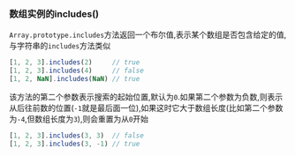 ### 数组实例的includes()
`Array.prototype.includes`方法返回一个布尔值,表示某个数组是否包含给定的值,与字符串的`includes`方法类似

```javascript
[1, 2, 3].includes(2)     // true
[1, 2, 3].includes(4)     // false
[1, 2, NaN].includes(NaN) // true
```

该方法的第二个参数表示搜索的起始位置,默认为`0`.如果第二个参数为负数,则表示从后往前数的位置(`-1`就是最后面一位),如果这时它大于数组长度(比如第二个参数为`-4`,但数组长度为`3`),则会重置为从`0`开始

```javascript
[1, 2, 3].includes(3, 3)  // false
[1, 2, 3].includes(3, -1) // true
```